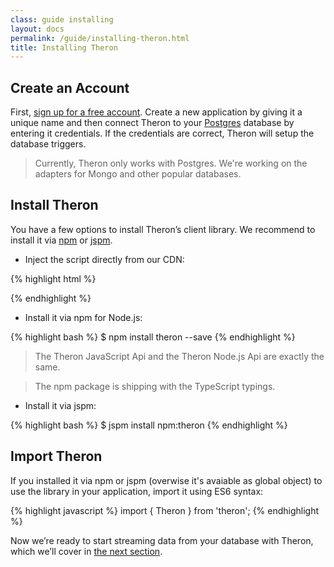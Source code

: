 ```yaml
---
class: guide installing
layout: docs
permalink: /guide/installing-theron.html
title: Installing Theron
---
```


## Create an Account

First, [sign up for a free account](/signup). Create a new application by giving
it a unique name and then connect Theron to your [Postgres](http://postgresql.org)
database by entering it credentials. If the credentials are correct, Theron will
setup the database triggers.

> Currently, Theron only works with Postgres. We're working on the adapters for
> Mongo and other popular databases.

## Install Theron

You have a few options to install Theron’s client library. We recommend to
install it via [npm](https://www.npmjs.com/package/theron) or [jspm](http://jspm.io).

-	Inject the script directly from our CDN:

{% highlight html %}
<script src="//cdn.therondb.com/bundles/0.1.4/theron.umd.js"></script>
{% endhighlight %}

-	Install it via npm for Node.js:

{% highlight bash %}
$ npm install theron --save
{% endhighlight %}

> The Theron JavaScript Api and the Theron Node.js Api are exactly the same.

> The npm package is shipping with the TypeScript typings.

-	Install it via jspm:

{% highlight bash %}
$ jspm install npm:theron
{% endhighlight %}

## Import Theron

If you installed it via npm or jspm (overwise it's avaiable as global object) to
use the library in your application, import it using ES6 syntax:

{% highlight javascript %}
import { Theron } from 'theron';
{% endhighlight %}

Now we’re ready to start streaming data from your database with Theron, which
we’ll cover in [the next section](./understanding-stream.html).
